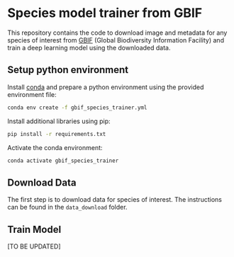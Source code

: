 # Species model trainer from GBIF 

This repository contains the code to download image and metadata for any species of interest from [GBIF](https://www.gbif.org/) (Global Biodiversity Information Facility) and train a deep learning model using the downloaded data.

## Setup python environment
Install [conda](https://docs.conda.io/projects/conda/en/latest/user-guide/install/index.html) and prepare a python environment using the provided environment file:

```bash
conda env create -f gbif_species_trainer.yml
```

Install additional libraries using pip:

```bash
pip install -r requirements.txt
```

Activate the conda environment:
```bash
conda activate gbif_species_trainer
```

## Download Data
The first step is to download data for species of interest. The instructions can be found in the `data_download` folder.

## Train Model
[TO BE UPDATED]
